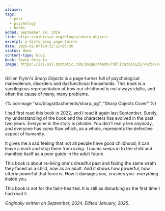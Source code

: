 ```yaml
---
aliases: 
tags:
  - post
  - psychology
  - books
added: September 14, 2024
link: https://nibirsan.org/blog/p/sharp-objects
excerpt: a disturbing page-turner
date: 2025-01-07T14:32:21+05:30
status: done
content-type: blog
book: Sharp Objects
image: https://is1-ssl.mzstatic.com/image/thumb/Publication125/v4/b0/cc/8a/b0cc8aa6-0c5a-8850-3f51-5a19e8f70c6b/9780307351487.jpg/600x600bb.jpg
---
```

Gillian Flynn's *Sharp Objects* is a page-turner full of psychological malevolence, disorders and dysfunctional households. This book is a sacrilegious representation of how our childhood is *not* always idyllic, and often the cause of many, many problems.

{% porimage "src/blog/attachments/sharp.jpg", "Sharp Objects Cover" %}

I had first read this book in 2022, and I read it again last September. Surely, my understanding of the book and the characters has evolved in the past two years. Everyone in the story is pitiable. You don't really like anybody, and everyone has *some* flaw which, as a whole, represents the defective aspect of humanity.

It gives me a sad feeling that not all people have good childhood; it can leave a mark and stop them from *living*. Trauma seeps in to the child and manifest itself as a poor guide in the adult future.

This book is about re-living one's dreadful past and facing the same wrath they faced as a child, now as an adult. And it shows how powerful, how utterly powerful that force is. How it damages you, crushes you- *everything* inside you.

This book is not for the faint-hearted. It is still as disturbing as the first time I had read it.

*Originally written on September, 2024. Edited January, 2025.*
